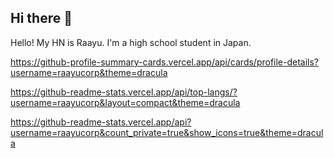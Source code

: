 ## Hi there 👋
Hello! My HN is Raayu. I'm a high school student in Japan.

https://github-profile-summary-cards.vercel.app/api/cards/profile-details?username=raayucorp&theme=dracula

https://github-readme-stats.vercel.app/api/top-langs/?username=raayucorp&layout=compact&theme=dracula

https://github-readme-stats.vercel.app/api?username=raayucorp&count_private=true&show_icons=true&theme=dracula

<!--
**raayucorp/raayucorp** is a ✨ _special_ ✨ repository because its `README.md` (this file) appears on your GitHub profile.

Here are some ideas to get you started:

- 🔭 I’m currently working on ...
- 🌱 I’m currently learning ...
- 👯 I’m looking to collaborate on ...
- 🤔 I’m looking for help with ...
- 💬 Ask me about ...
- 📫 How to reach me: ...
- 😄 Pronouns: ...
- ⚡ Fun fact: ...
-->
